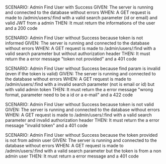 SCENARIO: Admin Find User with Success
GIVEN: The server is running and connected to the database without errors
WHEN: A GET request is made to /admin/users/:find with a valid search parameter (id or email) and valid JWT from a admin
THEN: It must return the informations of the user and a 200 code

SCENARIO: Admin Find User without Success because token is not informed
GIVEN: The server is running and connected to the database without errors
WHEN: A GET request is made to /admin/users/:find with a valid search parameter but without authorization header
THEN: It must return the a error message "token not provided" and a 401 code

SCENARIO: Admin Find User without Success because find param is invalid (even if the token is valid)
GIVEN: The server is running and connected to the database without errors
WHEN: A GET request is made to /admin/users/:find with a invalid search parameter (not is email or id) but with valid admin token
THEN: It must return the a error message "wrong format, parameter need to be a id or a e-mail" and a 422 code

SCENARIO: Admin Find User without Success because token is not valid
GIVEN: The server is running and connected to the database without errors
WHEN: A GET request is made to /admin/users/:find with a valid search parameter and invalid authorization header
THEN: It must return the a error message "invalid token" and a 401 code

SCENARIO: Admin Find User without Success because the token provided is not from admin user
GIVEN: The server is running and connected to the database without errors
WHEN: A GET request is made to /admin/users/:find with a valid search parameter but the token is from a non admin user
THEN: It must return a error message and a 401 code
